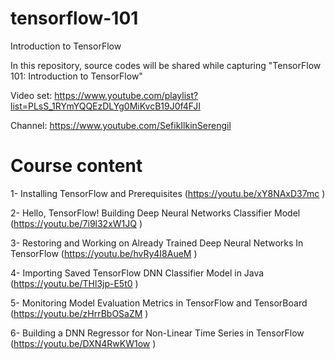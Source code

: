 # tensorflow-101
Introduction to TensorFlow

In this repository, source codes will be shared while capturing "TensorFlow 101: Introduction to TensorFlow"

Video set: https://www.youtube.com/playlist?list=PLsS_1RYmYQQEzDLYg0MiKvcB19J0f4FJI

Channel: https://www.youtube.com/SefikIlkinSerengil

# Course content

1- Installing TensorFlow and Prerequisites (https://youtu.be/xY8NAxD37mc )

2- Hello, TensorFlow! Building Deep Neural Networks Classifier Model (https://youtu.be/7i9l32xW1JQ )

3- Restoring and Working on Already Trained Deep Neural Networks In TensorFlow (https://youtu.be/hvRy4I8AueM )

4- Importing Saved TensorFlow DNN Classifier Model in Java (https://youtu.be/THl3jp-E5t0 )

5- Monitoring Model Evaluation Metrics in TensorFlow and TensorBoard (https://youtu.be/zHrrBbOSaZM )

6- Building a DNN Regressor for Non-Linear Time Series in TensorFlow (https://youtu.be/DXN4RwKW1ow )

